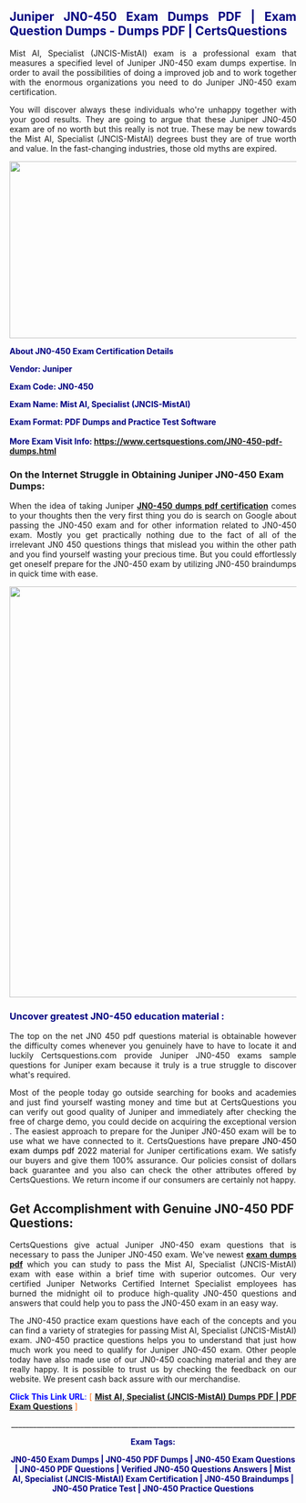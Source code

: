 <h2 style="text-align: justify;"><span style="color: #000080;">Juniper JN0-450 Exam Dumps PDF | Exam Question Dumps - Dumps PDF | CertsQuestions</span></h2>
<p style="text-align: justify;">Mist AI, Specialist (JNCIS-MistAI) exam is a professional exam that measures a specified level of Juniper  JN0-450 exam dumps expertise. In order to avail the possibilities of doing a improved job and to work together with the enormous organizations you need to do Juniper JN0-450 exam certification.</p>
<p style="text-align: justify;">You will discover always these individuals who're unhappy together with your good results. They are going to argue that these Juniper  JN0-450 exam are of no worth but this really is not true. These may be new towards the Mist AI, Specialist (JNCIS-MistAI) degrees bust they are of true worth and value. In the fast-changing industries, those old myths are expired.</p>
<p><img style="display: block; margin-left: auto; margin-right: auto;" src="https://i.imgur.com/eaP4ae9.png" width="840" height="310" /></p>
<p><span style="color: #000080;"><strong>About JN0-450 Exam Certification Details</strong></span></p>
<p><span style="color: #000080;"><strong>Vendor: Juniper<br /></strong></span></p>
<p><span style="color: #000080;"><strong>Exam Code: JN0-450</strong></span></p>
<p><span style="color: #000080;"><strong>Exam Name: Mist AI, Specialist (JNCIS-MistAI)</strong></span></p>
<p><span style="color: #000080;"><strong>Exam Format: PDF Dumps and Practice Test Software<br /><br />More Exam Visit Info: <span style="color: #ff6600;"><a href="https://www.certsquestions.com/JN0-450-pdf-dumps.html">https://www.certsquestions.com/JN0-450-pdf-dumps.html</a></span></strong></span></p>
<h3>On the Internet Struggle in Obtaining Juniper JN0-450 Exam Dumps:</h3>
<p style="text-align: justify;">When the idea of taking Juniper <a href="https://www.certsquestions.com/JN0-450-pdf-dumps.html"><strong> JN0-450 dumps pdf certification</strong></a> comes to your thoughts then the very first thing you do is search on Google about passing the JN0-450 exam and for other information related to JN0-450 exam. Mostly you get practically nothing due to the fact of all of the irrelevant JN0 450 questions things that mislead you within the other path and you find yourself wasting your precious time. But you could effortlessly get oneself prepare for the JN0-450 exam by utilizing JN0-450 braindumps in quick time with ease.</p>
<p><a href="https://www.certsquestions.com/JN0-450-pdf-dumps.html"><img style="display: block; margin-left: auto; margin-right: auto;" src="https://i.imgur.com/pxhoKQ2.png" width="720" /></a></p>
<h3><span style="color: #000080;">Uncover greatest  JN0-450 education material :</span></h3>
<p style="text-align: justify;">The top on the net JN0 450 pdf questions material is obtainable however the difficulty comes whenever you genuinely have to have to locate it and luckily Certsquestions.com provide Juniper JN0-450 exams sample questions for Juniper  exam because it truly is a true struggle to discover what's required.</p>
<p style="text-align: justify;">Most of the people today go outside searching for books and academies and just find yourself wasting money and time but at CertsQuestions you can verify out good quality of Juniper  and immediately after checking the free of charge demo, you could decide on acquiring the exceptional version . The easiest approach to prepare for the Juniper JN0-450 exam will be to use what we have connected to it. CertsQuestions have <span style="color: #000000;">prepare JN0-450 exam dumps pdf 2022</span> material for Juniper certifications exam. We satisfy our buyers and give them 100% assurance. Our policies consist of dollars back guarantee and you also can check the other attributes offered by CertsQuestions. We return income if our consumers are certainly not happy.</p>
<h2>Get Accomplishment with Genuine JN0-450 PDF Questions:</h2>
<p style="text-align: justify;">CertsQuestions give actual Juniper JN0-450 exam questions that is necessary to pass the Juniper  JN0-450 exam. We've newest<strong>&nbsp;<a href="https://www.certsquestions.com/">exam dumps pdf</a></strong>&nbsp;which you can study to pass the Mist AI, Specialist (JNCIS-MistAI) exam with ease within a brief time with superior outcomes. Our very certified Juniper Networks Certified Internet Specialist employees has burned the midnight oil to produce high-quality JN0-450 questions and answers that could help you to pass the JN0-450 exam in an easy way.</p>
<p style="text-align: justify;">The JN0-450 practice exam questions have each of the concepts and you can find a variety of strategies for passing Mist AI, Specialist (JNCIS-MistAI) exam. JN0-450 practice questions helps you to understand that just how much work you need to qualify for Juniper  JN0-450 exam. Other people today have also made use of our JN0-450 coaching material and they are really happy. It is possible to trust us by checking the feedback on our website. We present cash back assure with our merchandise.</p>
<p style="text-align: justify;"><span style="color: #0000ff;"><strong>Click This Link URL</strong>:</span> <span style="color: #ff6600;">[ <strong><a href="https://www.certsquestions.com/juniper-networks-certified-internet-specialist-certification.html">Mist AI, Specialist (JNCIS-MistAI) Dumps PDF | PDF Exam Questions</a></strong> ]</span></p>
<p style="text-align: center;">______________________________________________________________________________</p>
<p style="text-align: center;"><span style="color: #000080;"><strong>Exam Tags:</strong></span></p>
<p style="text-align: center;"><span style="color: #000080;"><strong>JN0-450 Exam Dumps | JN0-450 PDF Dumps | JN0-450 Exam Questions | JN0-450 PDF Questions | Verified JN0-450 Questions Answers | Mist AI, Specialist (JNCIS-MistAI) Exam Certification | JN0-450 Braindumps | JN0-450 Pratice Test | JN0-450 Practice Questions</strong></span></p>
